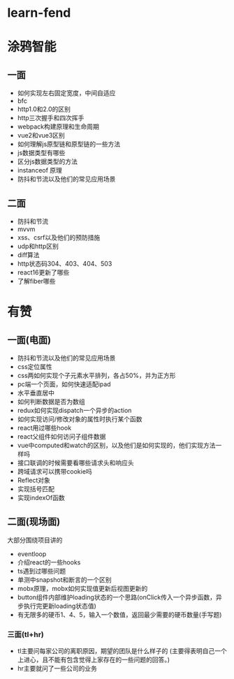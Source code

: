 # learn-fend

# 涂鸦智能

## 一面

* 如何实现左右固定宽度，中间自适应
* bfc
* http1.0和2.0的区别
* http三次握手和四次挥手
* webpack构建原理和生命周期
* vue2和vue3区别
* 如何理解js原型链和原型链的一些方法
* js数据类型有哪些
* 区分js数据类型的方法
* instanceof 原理
* 防抖和节流以及他们的常见应用场景

## 二面

* 防抖和节流
* mvvm
* xss、csrf以及他们的预防措施
* udp和http区别
* diff算法
* http状态码304、403、404、503
* react16更新了哪些
* 了解fiber哪些

# 有赞

## 一面(电面)

* 防抖和节流以及他们的常见应用场景
* css定位属性
* css两如何实现个子元素水平排列，各占50%，并为正方形
* pc端一个页面，如何快速适配ipad
* 水平垂直居中
* 如何判断数据是否为数组
* redux如何实现dispatch一个异步的action
* 如何实现访问/修改对象的属性时执行某个函数
* react用过哪些hook
* react父组件如何访问子组件数据
* vue中computed和watch的区别，以及他们是如何实现的，他们实现方法一样吗
* 接口联调的时候需要看哪些请求头和响应头
* 跨域请求可以携带cookie吗
* Reflect对象
* 实现括号匹配
* 实现indexOf函数

## 二面(现场面)

大部分围绕项目讲的
* eventloop
* 介绍react的一些hooks
* ts遇到过哪些问题
* 单测中snapshot和断言的一个区别
* mobx原理，mobx如何实现值更新后视图更新的
* button组件内部维护loading状态的一个思路(onClick传入一个异步函数，异步执行完更新loading状态值)
* 有无限多的硬币1、4、5，输入一个数值，返回最少需要的硬币数量(手写题)

### 三面(tl+hr)

* tl主要问每家公司的离职原因，期望的团队是什么样子的
(主要得表明自己一个上进心，且不能有包含觉得上家存在的一些问题的回答。)
* hr主要就问了一些公司的业务